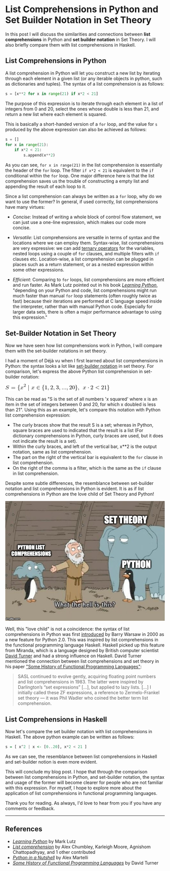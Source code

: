 # List Comprehensions in Python and Set Builder Notation in Set Theory 

In this post I will discuss the similarities and connections between **list
comprehensions** in Python and **set builder notation** in Set Theory. I will
also briefly compare them with list comprehensions in Haskell.

## List Comprehensions in Python

A list comprehension in Python will let you construct a new list by iterating
through each element in a given list (or any iterable objects in python,
such as dictionaries and tuples). The syntax of a list comprehension is as
follows: 

 ```python
 s = [x**2 for x in range(21) if x*2 < 21]
 ```

The purpose of this expression is to iterate through each element in a list of
integers from 0 and 20, select the ones whose double is less than 21, and return a new list where each element is squared. 

This is basically a short-handed version of a `for` loop, and the value for `s`
produced by the above expression can also be achieved as follows: 

```python
s = []
for x in range(21):
    if x*2 < 21:
        s.append(x**2)
```

As you can see, `for x in range(21)` in the list comprehension is essentially the header of the `for` loop. The filter `if x*2 < 21` is equivalent to the `if` conditional within the `for` loop. One major difference here is that the list comprehension saves us the trouble of constructing a empty list and appending the result of each loop to it. 

Since a list comprehension can always be written as a `for` loop, why do we want to use the former? In general, if used correctly, list comprehensions have many virtues: 

- *Concise*: Instead of writing a whole block of control flow statement, we can just use a one-line expression, which makes our code more concise. 

- *Versatile*: List comprehensions are versatile in terms of syntax and the locations where we can employ them. Syntax-wise, list comprehensions are very expressive: we can add [ternary operators](https://data-flair.training/blogs/python-ternary-operator/) for the variables, nested loops using a couple of `for` clauses, and multiple filters with `if` clauses etc. Location-wise, a list comprehension can be plugged in places such as a return statement, or as a nested expression within some other expressions. 

- *Efficient*: Comparing to `for` loops, list comprehensions are more efficient and run faster. As Mark Lutz pointed out in his book [*Learning
  Python*](https://www.amazon.com/Learning-Python-5th-Mark-Lutz/dp/1449355730),
  "depending on your Python and code, list comprehensions might run much faster
  than manual `for` loop statements (often roughly twice as fast) because their
  iterations are performed at C language speed inside the interpreter, rather
  than with manual Python code. Especially for larger data sets, there is often
  a major performance advantage to using this expression."

## Set-Builder Notation in Set Theory

Now we have seen how list comprehensions work in Python, I will compare them with the set-builder notations in set theory. 

I had a moment of Déjà vu when I first learned about list comprehensions in Python: the syntax looks a lot like [set-builder notation](https://en.wikipedia.org/wiki/Set-builder_notation) in set theory. For comparison, let's express the above Python list comprehension in set-builder notation:

![image](./set_theory_render.png
)

This can be read as "S is the set of all numbers 'x squared' where x is an item in the set of integers between 0 and 20, for which x doubled is less than 21". Using this as an example, let's compare this notation with Python list comprehension expression: 

- The curly braces show that the result S is a set; whereas in Python, square braces are used to indicated that the result is a list (For dictionary comprehensions in Python, curly braces are used, but it does not indicate the result is a set). 
- Within the curly braces, and left of the vertical bar,  x**2 is the output notation, same as list comprehension.
- The part on the right of the vertical bar is equivalent to the `for` clause in list comprehension. 
- On the right of the comma is a filter, which is the same as the `if` clause in list comprehension. 

Despite some subtle differences, the resemblance between set-builder notation and list comprehensions in Python is evident. It is as if list comprehensions in Python are the love child of Set Theory and Python! 

![image info](./python_set_meme.jpg)  

Well, this "love child" is not a coincidence: the syntax of list comprehensions in Python was first [introduced](https://www.python.org/dev/peps/pep-0202/#id2) by Barry Warsaw in 2000 as a new feature for Python 2.0. This was inspired by list comprehensions in the functional programming language Haskell. Haskell picked up this feature from Miranda, which is a language designed by British computer scientist [David Turner](https://en.wikipedia.org/wiki/David_Turner_(computer_scientist)) and had a strong influence on Haskell. David Turner mentioned the connection between list comprehensions and set theory in his paper ["Some History of Functional Programming Languages"](https://www.cs.kent.ac.uk/people/staff/dat/tfp12/tfp12.pdf):
> 
>SASL continued to evolve gently, acquiring floating point numbers and list comprehensions in 1983. The latter were inspired by Darlington’s “set expressions”  [...], but applied to lazy lists. [...] I initially called these ZF expressions, a reference to Zermelo-Frankel set theory — it was Phil Wadler who coined the better term list comprehension.

## List Comprehensions in Haskell

Now let's compare the set builder notation with list comprehensions in Haskell. The above python example can be written as follows: 

 ```haskell
s = [ x^2 | x <- [0..20], x*2 < 21 ]
 ``` 

As we can see, the resemblance between list comprehensions in Haskell and set-builder notion is even more evident. 

This will conclude my blog post. I hope that through the comparison between list comprehensions in Python, and set-builder notation, the syntax and usage of the former will become clearer for people who are not familiar with this expression. For myself, I hope to explore more about the application of list comprehensions in functional programming languages. 

Thank you for reading. As always, I'd love to hear from you if you have any comments or feedback.     
    
___

## References
- [*Learning Python*](https://www.amazon.com/Learning-Python-5th-Mark-Lutz/dp/1449355730) by Mark Lutz
- [*List comprehension*](https://brilliant.org/wiki/list-comprehension/) by Alex Chumbley, Karleigh Moore, Agnishom Chattopadhyay, and 1 other contributed
- [*Python in a Nutshell*](https://www.oreilly.com/library/view/python-in-a/0596001886/ch04s09.html) by Alex Martelli
- [*Some History of Functional Programming Languages*](https://www.cs.kent.ac.uk/people/staff/dat/tfp12/tfp12.pdf) by David Turner
